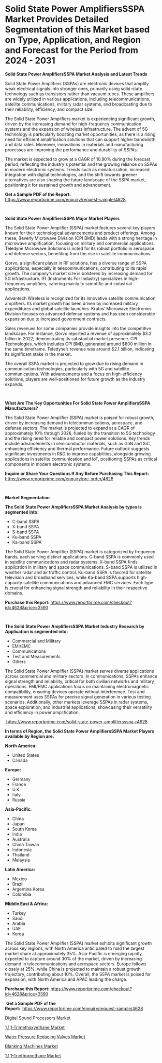 <p><h1>Solid State Power AmplifiersSSPA Market Provides Detailed Segmentation of this Market based on Type, Application, and Region and Forecast for the Period from 2024 - 2031</h1></p><p><strong>Solid State Power AmplifiersSSPA Market Analysis and Latest Trends</strong></p>
<p><p>Solid State Power Amplifiers (SSPAs) are electronic devices that amplify weak electrical signals into stronger ones, primarily using solid-state technology such as transistors rather than vacuum tubes. These amplifiers are widely utilized in various applications, including telecommunications, satellite communications, military radar systems, and broadcasting due to their reliability, efficiency, and compact size.</p><p>The Solid State Power Amplifiers market is experiencing significant growth, driven by the increasing demand for high-frequency communication systems and the expansion of wireless infrastructure. The advent of 5G technology is particularly boosting market opportunities, as there is a rising need for efficient amplification solutions that can support higher bandwidth and data rates. Moreover, innovations in materials and manufacturing processes are improving the performance and durability of SSPAs.</p><p>The market is expected to grow at a CAGR of 10.90% during the forecast period, reflecting the industry's potential and the growing reliance on SSPAs in modern electronic systems. Trends such as miniaturization, increased integration with digital technologies, and the shift towards greener alternatives are also shaping the future landscape of the SSPA market, positioning it for sustained growth and advancement.</p></p>
<p><strong>Get a Sample PDF of the Report:&nbsp;</strong> <a href="https://www.reportprime.com/enquiry/request-sample/4628">https://www.reportprime.com/enquiry/request-sample/4628</a></p>
<p>&nbsp;</p>
<p><strong>Solid State Power AmplifiersSSPA Major Market Players</strong></p>
<p><p>The Solid State Power Amplifier (SSPA) market features several key players known for their technological advancements and product offerings. Among these, Beverly Microwave Division (CPI BMD) leads with a strong heritage in microwave amplification, focusing on military and commercial applications. Teledyne Microwave Solutions is noted for its robust portfolio in aerospace and defense sectors, benefiting from the rise in satellite communications.</p><p>Qorvo, a significant player in RF solutions, has a diverse range of SSPA applications, especially in telecommunications, contributing to its rapid growth. The company’s market size is bolstered by increasing demand for 5G infrastructure. IFI (Instruments For Industry) specializes in high-frequency amplifiers, catering mainly to scientific and industrial applications.</p><p>Advantech Wireless is recognized for its innovative satellite communication amplifiers. Its market growth has been driven by increased military expenditures and global satellite launches. Kratos’ Microwave Electronics Division focuses on advanced defense systems and has seen considerable expansion due to increased government contracts.</p><p>Sales revenues for some companies provide insights into the competitive landscape. For instance, Qorvo reported a revenue of approximately $3.2 billion in 2022, demonstrating its substantial market presence. CPI Technologies, which includes CPI BMD, generated around $800 million in the same timeframe. Teledyne’s revenue was around $2.1 billion, indicating its significant stake in the market.</p><p>The overall SSPA market is projected to grow due to rising demand in communication technologies, particularly with 5G and satellite communications. With advancements and a focus on high-efficiency solutions, players are well-positioned for future growth as the industry expands.</p></p>
<p>&nbsp;</p>
<p><strong>What Are The Key Opportunities For Solid State Power AmplifiersSSPA Manufacturers?</strong></p>
<p><p>The Solid State Power Amplifier (SSPA) market is poised for robust growth, driven by increasing demand in telecommunications, aerospace, and defense sectors. The market is projected to expand at a CAGR of approximately 10% through 2028, fueled by the transition to 5G technology and the rising need for reliable and compact power solutions. Key trends include advancements in semiconductor materials, such as GaN and SiC, enhancing efficiency and thermal performance. Future outlook suggests significant investments in R&D to improve capabilities, alongside growing applications in satellite communication and IoT, positioning SSPAs as critical components in modern electronic systems.</p></p>
<p><strong>Inquire or Share Your Questions If Any Before Purchasing This Report:</strong> <a href="https://www.reportprime.com/enquiry/pre-order/4628">https://www.reportprime.com/enquiry/pre-order/4628</a></p>
<p>&nbsp;</p>
<p><strong>Market Segmentation</strong></p>
<p><strong>The Solid State Power AmplifiersSSPA Market Analysis by types is segmented into:</strong></p>
<p><ul><li>C-band SSPA</li><li>X-band SSPA</li><li>S-band SSPA</li><li>Ku-band SSPA</li><li>Ka-band SSPA</li></ul></p>
<p><p>The Solid State Power Amplifier (SSPA) market is categorized by frequency bands, each serving distinct applications. C-band SSPA is commonly used in satellite communications and radar systems. X-band SSPA finds application in military and space communications. S-band SSPA is utilized in weather radar and air traffic control. Ku-band SSPA is favored for satellite television and broadband services, while Ka-band SSPA supports high-capacity satellite communications and advanced FMC services. Each type is crucial for enhancing signal strength and reliability in their respective domains.</p></p>
<p><strong>Purchase this Report:&nbsp;</strong><a href="https://www.reportprime.com/checkout?id=4628&price=3590">https://www.reportprime.com/checkout?id=4628&price=3590</a></p>
<p>&nbsp;</p>
<p><strong>The Solid State Power AmplifiersSSPA Market Industry Research by Application is segmented into:</strong></p>
<p><ul><li>Commercial and Military</li><li>EMI/EMC</li><li>Communications</li><li>Test and Measurements</li><li>Others</li></ul></p>
<p><p>The Solid State Power Amplifier (SSPA) market serves diverse applications across commercial and military sectors. In communications, SSPAs enhance signal strength and reliability, critical for both civilian networks and military operations. EMI/EMC applications focus on maintaining electromagnetic compatibility, ensuring devices operate without interference. Test and measurement uses SSPAs for precise signal generation in various testing scenarios. Additionally, other markets leverage SSPAs in radar systems, space exploration, and industrial applications, showcasing their versatility and efficiency in power amplification.</p></p>
<p><a href="https://www.reportprime.com/solid-state-power-amplifierssspa-r4628">&nbsp;https://www.reportprime.com/solid-state-power-amplifierssspa-r4628</a></p>
<p><strong>In terms of Region, the Solid State Power AmplifiersSSPA Market Players available by Region are:</strong></p>
<p>
    <p> <strong> North America: </strong>
        <ul>
            <li>United States</li>
            <li>Canada</li>
        </ul>
        </p> 
    <p> <strong> Europe: </strong>
        <ul>
            <li>Germany</li>
            <li>France</li>
            <li>U.K.</li>
            <li>Italy</li>
            <li>Russia</li>
        </ul>
        </p> 
    <p> <strong> Asia-Pacific: </strong>
        <ul>
            <li>China</li>
            <li>Japan</li>
            <li>South Korea</li>
            <li>India</li>
            <li>Australia</li>
            <li>China Taiwan</li>
            <li>Indonesia</li>
            <li>Thailand</li>
            <li>Malaysia</li>
        </ul>
        </p> 
    <p> <strong> Latin America: </strong>
        <ul>
            <li>Mexico</li>
            <li>Brazil</li>
            <li>Argentina Korea</li>
            <li>Colombia</li>
        </ul>
        </p> 
    <p> <strong> Middle East & Africa: </strong>
        <ul>
            <li>Turkey</li>
            <li>Saudi</li>
            <li>Arabia</li>
            <li>UAE</li>
            <li>Korea</li>
        </ul>
    </p>
    </p>
<p><p>The Solid State Power Amplifier (SSPA) market exhibits significant growth across key regions, with North America anticipated to hold the largest market share at approximately 35%. Asia-Pacific is emerging rapidly, expected to capture around 30% of the market, driven by increasing demand in telecommunications and aerospace sectors. Europe follows closely at 25%, while China is projected to maintain a robust growth trajectory, contributing about 10%. Overall, the SSPA market is poised for expansion, with North America and APAC leading the charge.</p></p>
<p><strong>Purchase this Report: </strong><a href="https://www.reportprime.com/checkout?id=4628&price=3590">https://www.reportprime.com/checkout?id=4628&price=3590</a></p>
<p>&nbsp;<strong>Get a Sample PDF of the Report:&nbsp;&nbsp;</strong><a href="https://www.reportprime.com/enquiry/request-sample/4628">https://www.reportprime.com/enquiry/request-sample/4628</a></p>
<p><strong></strong></p>
<p><p><a href="https://www.linkedin.com/pulse/what-innovations-shaping-digital-sound-processors-market-4kdvc?trackingId=r%2FJ0xhG9SkWF5il%2Ft9XVyQ%3D%3D">Digital Sound Processors Market</a></p><p><a href="https://issuu.com/reportprime-2/docs/111-trimethoxyethane-market-size-20_4629fbdbb5098f">1,1,1-Trimethoxyethane Market</a></p><p><a href="https://www.linkedin.com/pulse/market-insights-global-water-pressure-reducing-valves-qsk6c?trackingId=32d9P9AfRWaxVgpvuZ7hyw%3D%3D">Water Pressure Reducing Valves Market</a></p><p><a href="https://www.linkedin.com/pulse/navigating-blanking-machines-market-expert-analysis-forecast-kz6gc?trackingId=r6epmE3STaehYXwnk7z6eQ%3D%3D">Blanking Machines Market</a></p><p><a href="https://issuu.com/reportprime-2/docs/111-triethoxyethane-market-size-203_45fdfeb58effea">1,1,1-Triethoxyethane Market</a></p></p>